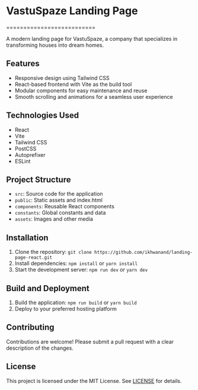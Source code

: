 

# VastuSpaze Landing Page
==========================

A modern landing page for VastuSpaze, a company that specializes in transforming houses into dream homes.

## Features

* Responsive design using Tailwind CSS
* React-based frontend with Vite as the build tool
* Modular components for easy maintenance and reuse
* Smooth scrolling and animations for a seamless user experience

## Technologies Used

* React
* Vite
* Tailwind CSS
* PostCSS
* Autoprefixer
* ESLint

## Project Structure

* `src`: Source code for the application
* `public`: Static assets and index.html
* `components`: Reusable React components
* `constants`: Global constants and data
* `assets`: Images and other media

## Installation

1. Clone the repository: `git clone https://github.com/ikhwanand/landing-page-react.git`
2. Install dependencies: `npm install` or `yarn install`
3. Start the development server: `npm run dev` or `yarn dev`

## Build and Deployment

1. Build the application: `npm run build` or `yarn build`
2. Deploy to your preferred hosting platform

## Contributing

Contributions are welcome! Please submit a pull request with a clear description of the changes.

## License

This project is licensed under the MIT License. See [LICENSE](LICENSE) for details.